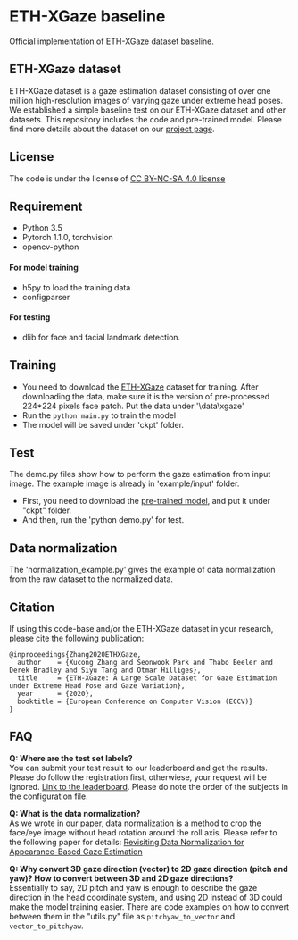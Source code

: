 # ETH-XGaze baseline
Official implementation of ETH-XGaze dataset baseline.

## ETH-XGaze dataset
ETH-XGaze dataset is a gaze estimation dataset consisting of over one million high-resolution images of varying gaze under extreme head poses. We established a simple baseline test on our ETH-XGaze dataset and other datasets. This repository includes the code and pre-trained model. Please find more details about the dataset on our [project page](https://ait.ethz.ch/projects/2020/ETH-XGaze/).

## License
The code is under the license of [CC BY-NC-SA 4.0 license](https://creativecommons.org/licenses/by-nc-sa/4.0/)

## Requirement
* Python 3.5
* Pytorch 1.1.0, torchvision
* opencv-python
#### For model training
* h5py to load the training data
* configparser
#### For testing
* dlib for face and facial landmark detection.

## Training
- You need to download the [ETH-XGaze](https://ait.ethz.ch/projects/2020/ETH-XGaze/) dataset for training. After downloading the data, make sure it is the version of pre-processed 224*224 pixels face patch. Put the data under '\data\xgaze'
- Run the `python main.py` to train the model
- The model will be saved under 'ckpt' folder.

## Test
The demo.py files show how to perform the gaze estimation from input image. The example image is already in 'example/input' folder.
- First, you need to download the [pre-trained model](https://drive.google.com/file/d/1Ma6zJrECNTjo_mToZ5GKk7EF-0FS4nEC/view?usp=sharing), and put it under "ckpt" folder.
- And then, run the 'python demo.py' for test.

## Data normalization
The 'normalization_example.py' gives the example of data normalization from the raw dataset to the normalized data.

## Citation
If using this code-base and/or the ETH-XGaze dataset in your research, please cite the following publication:

    @inproceedings{Zhang2020ETHXGaze,
      author    = {Xucong Zhang and Seonwook Park and Thabo Beeler and Derek Bradley and Siyu Tang and Otmar Hilliges},
      title     = {ETH-XGaze: A Large Scale Dataset for Gaze Estimation under Extreme Head Pose and Gaze Variation},
      year      = {2020},
      booktitle = {European Conference on Computer Vision (ECCV)}
    }

## FAQ
**Q: Where are the test set labels?**<br/>
You can submit your test result to our leaderboard and get the results. Please do follow the registration first, otherwiese, your request will be ignored. [Link to the leaderboard](https://competitions.codalab.org/competitions/28930). Please do note the order of the subjects in the configuration file.

**Q: What is the data normalization?**<br/>
As we wrote in our paper, data normalization is a method to crop the face/eye image without head rotation around the roll axis. Please refer to the following paper for details: [Revisiting Data Normalization for Appearance-Based Gaze Estimation](https://www.perceptualui.org/publications/zhang18_etra.pdf)

**Q: Why convert 3D gaze direction (vector) to 2D gaze direction (pitch and yaw)? How to convert between 3D and 2D gaze directions?**<br/>
Essentially to say, 2D pitch and yaw is enough to describe the gaze direction in the head coordinate system, and using 2D instead of 3D could make the model training easier. There are code examples on how to convert between them in the "utils.py" file as `pitchyaw_to_vector` and `vector_to_pitchyaw`.



